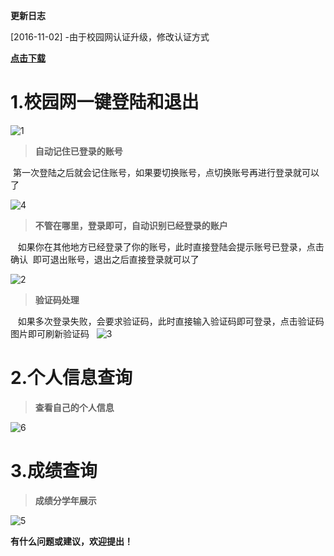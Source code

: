 
**更新日志**

 [2016-11-02]
 -由于校园网认证升级，修改认证方式
 
[**点击下载**](http://pan.baidu.com/s/1hrMZs4O)

# 1.校园网一键登陆和退出

![1](https://github.com/huanjinzi/CampusMVP/blob/develop/picture/1.png)
​
> **自动记住已登录的账号**

 
  第一次登陆之后就会记住账号，如果要切换账号，点切换账号再进行登录就可以了
  
 
 ![4](https://github.com/huanjinzi/CampusMVP/blob/develop/picture/4.png)
​
> **不管在哪里，登录即可，自动识别已经登录的账户**

  
  如果你在其他地方已经登录了你的账号，此时直接登陆会提示账号已登录，点击确认
  即可退出账号，退出之后直接登录就可以了
  

![2](https://github.com/huanjinzi/CampusMVP/blob/develop/picture/2.png)

> **验证码处理**

  
  如果多次登录失败，会要求验证码，此时直接输入验证码即可登录，点击验证码图片即可刷新验证码
  
![3](https://github.com/huanjinzi/CampusMVP/blob/develop/picture/3.png)

# 2.个人信息查询

> **查看自己的个人信息**

![6](https://github.com/huanjinzi/CampusMVP/blob/develop/picture/6.png)

# 3.成绩查询

> **成绩分学年展示**

![5](https://github.com/huanjinzi/CampusMVP/blob/develop/picture/5.png)

**有什么问题或建议，欢迎提出！**

